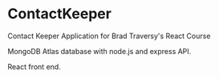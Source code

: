 # ContactKeeper
Contact Keeper Application for Brad Traversy's React Course

MongoDB Atlas database with node.js and express API. 

React front end. 
